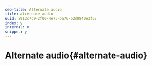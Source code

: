 ```yaml
---
seo-title: Alternate audio
title: Alternate audio
uuid: 5912c7c9-2f00-4e75-ba76-52d0840e3f55
index: y
internal: n
snippet: y
---
```


# Alternate audio{#alternate-audio}

